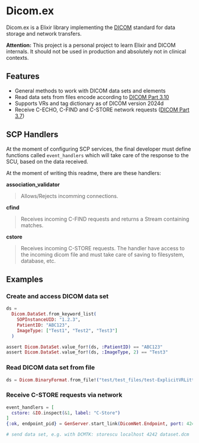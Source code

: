 # Dicom.ex

Dicom.ex is a Elixir library implementing the [DICOM](https://www.dicomstandard.org/)
standard for data storage and network transfers.

**Attention:** This project is a personal project to
learn Elixir and DICOM internals. It should not be used
in production and absolutely not in clinical contexts.

## Features

* General methods to work with DICOM data sets and elements
* Read data sets from files encode according to [DICOM Part 3.10](https://dicom.nema.org/medical/dicom/current/output/chtml/part10/chapter_7.html)
* Supports VRs and tag dictionary as of DICOM version 2024d
* Receive C-ECHO, C-FIND and C-STORE network requests ([DICOM Part 3.7](https://dicom.nema.org/medical/dicom/current/output/chtml/part07/PS3.7.html))

## SCP Handlers

At the moment of configuring SCP services, the final developer must define functions called `event_handlers` which will take
care of the response to the SCU, based on the data received.  

At the moment of writing this readme, there are these handlers:  

**association_validator**  
> Allows/Rejects incomming connections.   

**cfind**  
> Receives incoming C-FIND requests and returns a Stream containing matches.  

**cstore**  
> Receives incoming C-STORE requests. The handler have access to the incoming dicom file and must take care of saving to filesystem, database, etc. 


## Examples

### Create and access DICOM data set

```elixir
ds =
  Dicom.DataSet.from_keyword_list(
    SOPInstanceUID: "1.2.3",
    PatientID: "ABC123",
    ImageType: ["Test1", "Test2", "Test3"]
  )

assert Dicom.DataSet.value_for!(ds, :PatientID) == "ABC123"
assert Dicom.DataSet.value_for!(ds, :ImageType, 2) == "Test3"
```

### Read DICOM data set from file

```elixir
ds = Dicom.BinaryFormat.from_file!("test/test_files/test-ExplicitVRLittleEndian.dcm")
```

### Receive C-STORE requests via network

```elixir
event_handlers = [
  cstore: &IO.inspect(&1, label: "C-Store")
]
{:ok, endpoint_pid} = GenServer.start_link(DicomNet.Endpoint, port: 4242, event_handlers: event_handlers)

# send data set, e.g. with DCMTK: storescu localhost 4242 dataset.dcm
```
